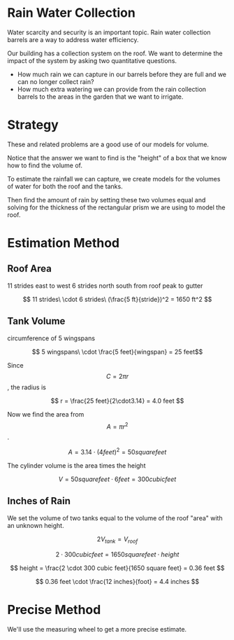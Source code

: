 # Rain Water Collection

Water scarcity and security is an important topic.
Rain water collection barrels are a way to address water efficiency.

Our building has a collection system on the roof.
We want to determine the impact of the system by asking two quantitative questions.

- How much rain we can capture in our barrels before they are full and we can no longer collect rain?
- How much extra watering we can provide from the rain collection barrels to the areas in the garden that we want to irrigate.

# Strategy

These and related problems are a good use of our models for volume.

Notice that the answer we want to find is the "height" of a box that we know how to find the volume of.

To estimate the rainfall we can capture, we create models for the volumes of water for both the roof and the tanks.

Then find the amount of rain by setting these two volumes equal and solving for the thickness of the rectangular prism we are using to model the roof.

# Estimation Method

## Roof Area

11 strides east to west
6 strides north south from roof peak to gutter

$$ 11 strides\ \cdot 6 strides\ (\frac{5 ft}{stride})^2 = 1650 ft^2 $$

## Tank Volume

circumference of 5 wingspans

$$ 5 wingspans\ \cdot \frac{5 feet}{wingspan} = 25 feet$$

Since $$C = 2\pi r$$, the radius is

$$ r = \frac{25 feet}{2\cdot3.14} = 4.0 feet $$

Now we find the area from $$A = \pi r^2$$.

$$ A = 3.14 \cdot (4 feet)^2 = 50 square feet $$

The cylinder volume is the area times the height

$$ V = 50 square feet \cdot 6 feet = 300 cubic feet $$

## Inches of Rain

We set the volume of two tanks equal to the volume of the roof "area" with an unknown height.

$$ 2 V_{tank} = V_{roof} $$

$$ 2 \cdot 300 cubic feet = 1650 square feet \cdot height $$

$$ height = \frac{2 \cdot 300 cubic feet}{1650 square feet} = 0.36 feet $$

$$ 0.36 feet \cdot \frac{12 inches}{foot} = 4.4 inches $$

# Precise Method

We'll use the measuring wheel to get a more precise estimate.







